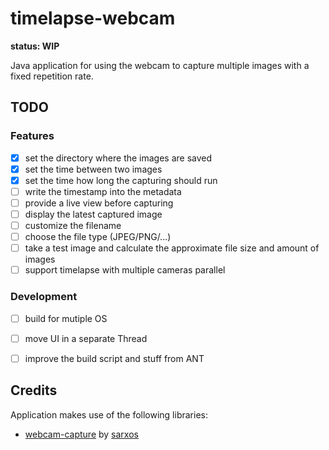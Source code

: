 # timelapse-webcam

__status: WIP__

Java application for using the webcam to capture multiple images with a fixed repetition rate.


## TODO

### Features
- [X] set the directory where the images are saved
- [X] set the time between two images
- [X] set the time how long the capturing should run
- [ ] write the timestamp into the metadata
- [ ] provide a live view before capturing
- [ ] display the latest captured image
- [ ] customize the filename
- [ ] choose the file type (JPEG/PNG/...)
- [ ] take a test image and calculate the approximate file size and amount of images
- [ ] support timelapse with multiple cameras parallel

### Development
- [ ] build for mutiple OS
- [ ] move UI in a separate Thread
- [ ] improve the build script and stuff from ANT


## Credits

Application makes use of the following libraries:

- [webcam-capture](https://github.com/sarxos/webcam-capture) by [sarxos](https://github.com/sarxos)

